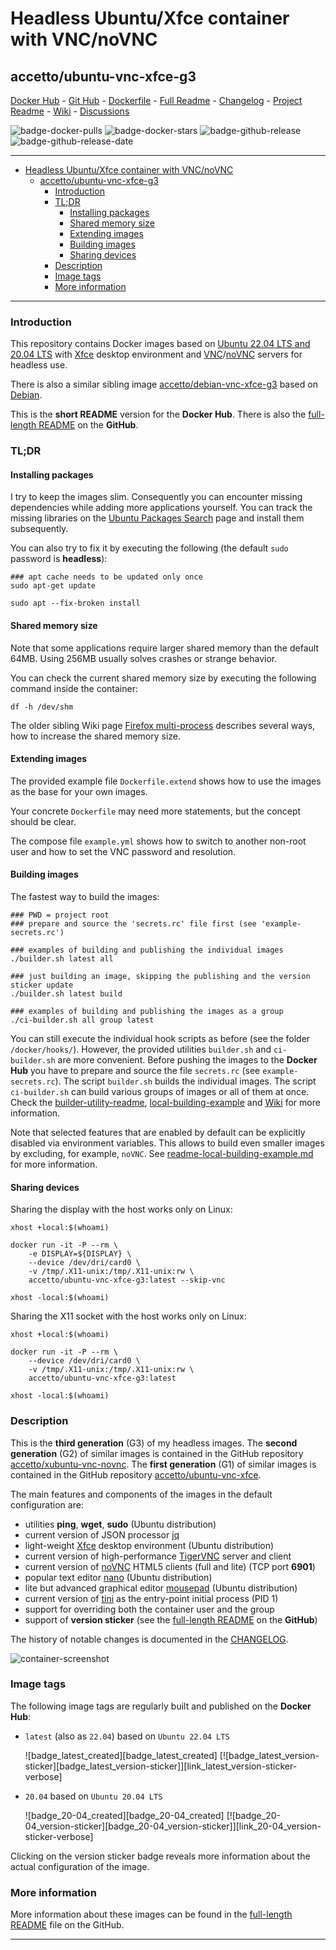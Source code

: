 # Headless Ubuntu/Xfce container with VNC/noVNC

## accetto/ubuntu-vnc-xfce-g3

[Docker Hub][this-docker] - [Git Hub][this-github] - [Dockerfile][this-dockerfile-22-04] - [Full Readme][this-readme-full] - [Changelog][this-changelog] - [Project Readme][this-readme-project] - [Wiki][this-wiki] - [Discussions][this-discussions]

![badge-docker-pulls][badge-docker-pulls]
![badge-docker-stars][badge-docker-stars]
![badge-github-release][badge-github-release]
![badge-github-release-date][badge-github-release-date]

***

- [Headless Ubuntu/Xfce container with VNC/noVNC](#headless-ubuntuxfce-container-with-vncnovnc)
  - [accetto/ubuntu-vnc-xfce-g3](#accettoubuntu-vnc-xfce-g3)
    - [Introduction](#introduction)
    - [TL;DR](#tldr)
      - [Installing packages](#installing-packages)
      - [Shared memory size](#shared-memory-size)
      - [Extending images](#extending-images)
      - [Building images](#building-images)
      - [Sharing devices](#sharing-devices)
    - [Description](#description)
    - [Image tags](#image-tags)
    - [More information](#more-information)

***

### Introduction

This repository contains Docker images based on [Ubuntu 22.04 LTS and 20.04 LTS][docker-ubuntu] with [Xfce][xfce] desktop environment and [VNC][tigervnc]/[noVNC][novnc] servers for headless use.

There is also a similar sibling image [accetto/debian-vnc-xfce-g3][accetto-dockerhub-debian-vnc-xfce-g3] based on [Debian][docker-debian].

This is the **short README** version for the **Docker Hub**. There is also the [full-length README][this-readme-full] on the **GitHub**.

### TL;DR

#### Installing packages

I try to keep the images slim. Consequently you can encounter missing dependencies while adding more applications yourself. You can track the missing libraries on the [Ubuntu Packages Search][ubuntu-packages-search] page and install them subsequently.

You can also try to fix it by executing the following (the default `sudo` password is **headless**):

```shell
### apt cache needs to be updated only once
sudo apt-get update

sudo apt --fix-broken install
```

#### Shared memory size

Note that some applications require larger shared memory than the default 64MB. Using 256MB usually solves crashes or strange behavior.

You can check the current shared memory size by executing the following command inside the container:

```shell
df -h /dev/shm
```

The older sibling Wiki page [Firefox multi-process][that-wiki-firefox-multiprocess] describes several ways, how to increase the shared memory size.

#### Extending images

The provided example file `Dockerfile.extend` shows how to use the images as the base for your own images.

Your concrete `Dockerfile` may need more statements, but the concept should be clear.

The compose file `example.yml` shows how to switch to another non-root user and how to set the VNC password and resolution.

#### Building images

The fastest way to build the images:

```shell
### PWD = project root
### prepare and source the 'secrets.rc' file first (see 'example-secrets.rc')

### examples of building and publishing the individual images
./builder.sh latest all

### just building an image, skipping the publishing and the version sticker update
./builder.sh latest build

### examples of building and publishing the images as a group
./ci-builder.sh all group latest
```

You can still execute the individual hook scripts as before (see the folder `/docker/hooks/`). However, the provided utilities `builder.sh` and `ci-builder.sh` are more convenient. Before pushing the images to the **Docker Hub** you have to prepare and source the file `secrets.rc` (see `example-secrets.rc`). The script `builder.sh` builds the individual images. The script `ci-builder.sh` can build various groups of images or all of them at once. Check the [builder-utility-readme][this-builder-readme], [local-building-example][this-readme-local-building-example] and [Wiki][this-wiki] for more information.

Note that selected features that are enabled by default can be explicitly disabled via environment variables. This allows to build even smaller images by excluding, for example, `noVNC`. See [readme-local-building-example.md][this-readme-local-building-example] for more information.

#### Sharing devices

Sharing the display with the host works only on Linux:

```shell
xhost +local:$(whoami)

docker run -it -P --rm \
    -e DISPLAY=${DISPLAY} \
    --device /dev/dri/card0 \
    -v /tmp/.X11-unix:/tmp/.X11-unix:rw \
    accetto/ubuntu-vnc-xfce-g3:latest --skip-vnc

xhost -local:$(whoami)
```

Sharing the X11 socket with the host works only on Linux:

```shell
xhost +local:$(whoami)

docker run -it -P --rm \
    --device /dev/dri/card0 \
    -v /tmp/.X11-unix:/tmp/.X11-unix:rw \
    accetto/ubuntu-vnc-xfce-g3:latest

xhost -local:$(whoami)
```

### Description

This is the **third generation** (G3) of my headless images. The **second generation** (G2) of similar images is contained in the GitHub repository [accetto/xubuntu-vnc-novnc][accetto-github-xubuntu-vnc-novnc]. The **first generation** (G1) of similar images is contained in the GitHub repository [accetto/ubuntu-vnc-xfce][accetto-github-ubuntu-vnc-xfce].

The main features and components of the images in the default configuration are:

- utilities **ping**, **wget**, **sudo** (Ubuntu distribution)
- current version of JSON processor [jq][jq]
- light-weight [Xfce][xfce] desktop environment (Ubuntu distribution)
- current version of high-performance [TigerVNC][tigervnc] server and client
- current version of [noVNC][novnc] HTML5 clients (full and lite) (TCP port **6901**)
- popular text editor [nano][nano] (Ubuntu distribution)
- lite but advanced graphical editor [mousepad][mousepad] (Ubuntu distribution)
- current version of [tini][tini] as the entry-point initial process (PID 1)
- support for overriding both the container user and the group
- support of **version sticker** (see the [full-length README][this-readme-full] on the **GitHub**)

The history of notable changes is documented in the [CHANGELOG][this-changelog].

![container-screenshot][this-screenshot-container]

### Image tags

The following image tags are regularly built and published on the **Docker Hub**:

- `latest` (also as `22.04`) based on `Ubuntu 22.04 LTS`

    ![badge_latest_created][badge_latest_created]
    [![badge_latest_version-sticker][badge_latest_version-sticker]][link_latest_version-sticker-verbose]

- `20.04` based on `Ubuntu 20.04 LTS`

    ![badge_20-04_created][badge_20-04_created]
    [![badge_20-04_version-sticker][badge_20-04_version-sticker]][link_20-04_version-sticker-verbose]

Clicking on the version sticker badge reveals more information about the actual configuration of the image.

### More information

More information about these images can be found in the [full-length README][this-readme-full] file on the GitHub.

***

<!-- GitHub project common -->

[this-changelog]: https://github.com/accetto/ubuntu-vnc-xfce-g3/blob/master/CHANGELOG.md
[this-discussions]: https://github.com/accetto/ubuntu-vnc-xfce-g3/discussions
[this-github]: https://github.com/accetto/ubuntu-vnc-xfce-g3/
<!-- [this-issues]: https://github.com/accetto/ubuntu-vnc-xfce-g3/issues -->
[this-readme-full]: https://github.com/accetto/ubuntu-vnc-xfce-g3/blob/master/docker/xfce/README.md
[this-readme-project]: https://github.com/accetto/ubuntu-vnc-xfce-g3/blob/master/README.md
[this-wiki]: https://github.com/accetto/ubuntu-vnc-xfce-g3/wiki

[this-builder-readme]: https://github.com/accetto/ubuntu-vnc-xfce-g3/blob/master/readme-builder.md
[this-readme-local-building-example]: https://github.com/accetto/ubuntu-vnc-xfce-g3/blob/master/readme-local-building-example.md

<!-- Docker image specific -->

[this-docker]: https://hub.docker.com/r/accetto/ubuntu-vnc-xfce-g3/
[this-dockerfile-22-04]: https://github.com/accetto/ubuntu-vnc-xfce-g3/blob/master/docker/Dockerfile.xfce.22-04

[this-screenshot-container]: https://raw.githubusercontent.com/accetto/ubuntu-vnc-xfce-g3/master/docker/doc/images/ubuntu-vnc-xfce-g3.jpg

<!-- Previous generations -->

[accetto-github-xubuntu-vnc-novnc]: https://github.com/accetto/xubuntu-vnc-novnc/
[accetto-github-ubuntu-vnc-xfce]: https://github.com/accetto/ubuntu-vnc-xfce
[that-wiki-firefox-multiprocess]: https://github.com/accetto/xubuntu-vnc/wiki/Firefox-multiprocess

<!-- sibling images -->

[accetto-dockerhub-debian-vnc-xfce-g3]: https://hub.docker.com/r/accetto/debian-vnc-xfce-g3

<!-- External links -->

[docker-ubuntu]: https://hub.docker.com/_/ubuntu/
[docker-debian]: https://hub.docker.com/_/debian/

<!-- [docker-doc]: https://docs.docker.com/ -->
<!-- [docker-doc-managing-data]: https://docs.docker.com/storage/ -->

[ubuntu-packages-search]: https://packages.ubuntu.com/

[jq]: https://stedolan.github.io/jq/
[mousepad]: https://github.com/codebrainz/mousepad
[nano]: https://www.nano-editor.org/
[novnc]: https://github.com/kanaka/noVNC
[tigervnc]: http://tigervnc.org
[tini]: https://github.com/krallin/tini
[xfce]: http://www.xfce.org

<!-- github badges common -->

[badge-github-release]: https://badgen.net/github/release/accetto/ubuntu-vnc-xfce-g3?icon=github&label=release

[badge-github-release-date]: https://img.shields.io/github/release-date/accetto/ubuntu-vnc-xfce-g3?logo=github

<!-- docker badges specific -->

[badge-docker-pulls]: https://badgen.net/docker/pulls/accetto/ubuntu-vnc-xfce-g3?icon=docker&label=pulls

[badge-docker-stars]: https://badgen.net/docker/stars/accetto/ubuntu-vnc-xfce-g3?icon=docker&label=stars

<!-- Appendix -->
